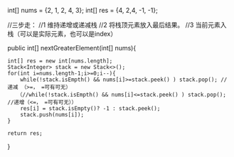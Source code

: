 int[] nums = {2, 1, 2, 4, 3};
int[] res = {4, 2,4, -1, -1};

//三步走：
//1 维持递增或递减栈
//2 将栈顶元素放入最后结果。
//3 当前元素入栈（可以是实际元素，也可以是index）

public int[] nextGreaterElement(int[] nums){

	int[] res = new int[nums.length];
	Stack<Integer> stack = new Stack<>();
	for(int i=nums.length-1;i>=0;i--){
		while(!stack.isEmpth() && nums[i]>=stack.peek() ) stack.pop(); //递减 （>=， =可有可无）
       （//while(!stack.isEmpth() && nums[i]<=stack.peek() ) stack.pop(); //递增（<=， =可有可无））
		res[i] = stack.isEmpty()? -1 : stack.peek();
		stack.push(nums[i]);
	}

	return res;
}
